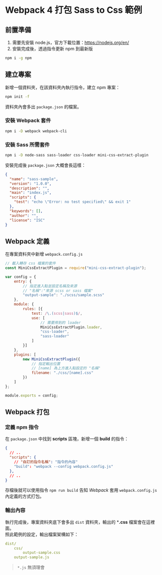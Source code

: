 # Webpack 4 打包 Sass to Css 範例

## 前置準備

1. 需要先安裝 node.js，官方下載位置：https://nodejs.org/en/  
2. 安裝完成後，透過指令更新 npm 到最新版  
```sh
npm i -g npm
```

## 建立專案

新增一個資料夾，在該資料夾內執行指令，建立 npm 專案：  
```sh
npm init -f
```
資料夾內會多出 `package.json` 的檔案。

### 安裝 Webpack 套件
```sh
npm i -D webpack webpack-cli 
```

### 安裝 Sass 所需套件
```sh
npm i -D node-sass sass-loader css-loader mini-css-extract-plugin
```

安裝完成後 `package.json` 大概會長這樣：  
```json
{
  "name": "sass-sample",
  "version": "1.0.0",
  "description": "",
  "main": "index.js",
  "scripts": {
    "test": "echo \"Error: no test specified\" && exit 1"
  },
  "keywords": [],
  "author": "",
  "license": "ISC"
}
```

## Webpack 定義

在專案資料夾中新增 `webpack.config.js`  
```js
// 載入轉存 css 檔案的套件
const MiniCssExtractPlugin = require("mini-css-extract-plugin");

var config = {
    entry: {
        // 指定進入點並設定名稱及來源
        // "名稱":"來源 scss or sass 檔案"
        "output-sample": "./scss/sample.scss"
    },
    module: {
        rules: [{
            test: /\.(scss|sass)$/,
            use: [
                // 需要用到的 loader
                MiniCssExtractPlugin.loader,
                "css-loader",
                "sass-loader"
            ]
        }]
    },
    plugins: [
        new MiniCssExtractPlugin({
            // 指定輸出位置
            // [name] 為上方進入點設定的 "名稱"
            filename: "./css/[name].css"
        })
    ]
};

module.exports = config;
```

## Webpack 打包

### 定義 npm 指令

在 `package.json` 中找到 **scripts** 區塊，新增一個 **build** 的指令：  
```json
{
  // ..
  "scripts": {
    // "自訂的指令名稱": "指令的內容"
    "build": "webpack --config webpack.config.js"
  },
  // ..
}
```
存檔後就可以使用指令 `npm run build` 告知 *Webpack* 套用 `webpack.config.js` 內定義的方式打包。

### 輸出內容

執行完成後，專案資料夾底下會多出 `dist` 資料夾，輸出的 ***.css** 檔案會在這裡面。  
照此範例的設定，輸出檔案架構如下：  
```yml
dist/
    css/
        output-sample.css
    output-sample.js
```
> `*.js` 無須理會